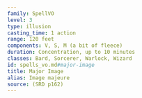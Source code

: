 ```yaml
---
family: SpellVO
level: 3
type: illusion
casting_time: 1 action
range: 120 feet
components: V, S, M (a bit of fleece)
duration: Concentration, up to 10 minutes
classes: Bard, Sorcerer, Warlock, Wizard
id: spells_vo.md#major-image
title: Major Image
alias: Image majeure
source: (SRD p162)
---
```


